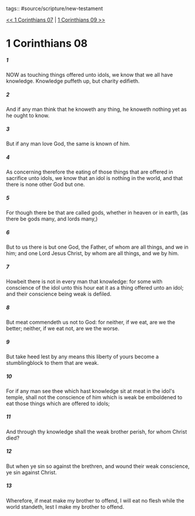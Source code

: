tags:: #source/scripture/new-testament

[<< 1 Corinthians 07](new-testament/07_1_Corinthians/1_Corinthians_07.md) | [1 Corinthians 09 >>](new-testament/07_1_Corinthians/1_Corinthians_09.md)

# 1 Corinthians 08

##### 1

NOW as touching things offered unto idols, we know that we all have knowledge. Knowledge puffeth up, but charity edifieth.

##### 2

And if any man think that he knoweth any thing, he knoweth nothing yet as he ought to know.

##### 3

But if any man love God, the same is known of him.

##### 4

As concerning therefore the eating of those things that are offered in sacrifice unto idols, we know that an idol is nothing in the world, and that there is none other God but one.

##### 5

For though there be that are called gods, whether in heaven or in earth, (as there be gods many, and lords many,)

##### 6

But to us there is but one God, the Father, of whom are all things, and we in him; and one Lord Jesus Christ, by whom are all things, and we by him.

##### 7

Howbeit there is not in every man that knowledge: for some with conscience of the idol unto this hour eat it as a thing offered unto an idol; and their conscience being weak is defiled.

##### 8

But meat commendeth us not to God: for neither, if we eat, are we the better; neither, if we eat not, are we the worse.

##### 9

But take heed lest by any means this liberty of yours become a stumblingblock to them that are weak.

##### 10

For if any man see thee which hast knowledge sit at meat in the idol's temple, shall not the conscience of him which is weak be emboldened to eat those things which are offered to idols;

##### 11

And through thy knowledge shall the weak brother perish, for whom Christ died?

##### 12

But when ye sin so against the brethren, and wound their weak conscience, ye sin against Christ.

##### 13

Wherefore, if meat make my brother to offend, I will eat no flesh while the world standeth, lest I make my brother to offend.
